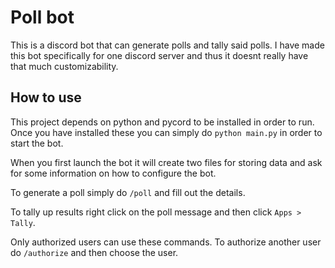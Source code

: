 # Poll bot

This is a discord bot that can generate polls and tally said polls. I have made this bot specifically for one discord server and thus it doesnt really have that much customizability.

## How to use

This project depends on python and pycord to be installed in order to run.
Once you have installed these you can simply do `python main.py` in order to start the bot.

When you first launch the bot it will create two files for storing data and ask for some information on how to configure the bot.

To generate a poll simply do `/poll` and fill out the details.

To tally up results right click on the poll message and then click `Apps > Tally`.

Only authorized users can use these commands. To authorize another user do `/authorize` and then choose the user.